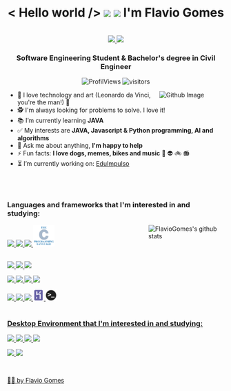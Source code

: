 <h1 align="center">< Hello world /> 
                   <img src="https://github.com/rajput2107/rajput2107/blob/master/Assets/Earth.gif" width="24px">
                   <img src="https://raw.githubusercontent.com/iampavangandhi/iampavangandhi/master/gifs/Hi.gif" width="30px"> I'm Flavio Gomes</h1>
 <p align="center"><br/>

  <a href="https://www.linkedin.com/in/flaviogomesbr/"  target="_blank">
    <img src="https://img.shields.io/badge/-LinkedIn-blue?style=flat&logo=Linkedin&logoColor=white">
  </a>

  <a href="mailto:flaviogonasc@gmail.com" target="_blank">
    <img src="https://img.shields.io/badge/-Gmail-c14438?style=flat&logo=Gmail&logoColor=white">
  </a>

</p>

<h3 align="center">Software Engineering Student & Bachelor's degree in Civil Engineer </h3>

<p align="center">
  <img alt="ProfilViews" src="https://views.whatilearened.today/views/github/flaviogomesbr/flaviogomesbr.svg" />
  <img alt="visitors" src="https://visitor-badge.glitch.me/badge?page_id=flaviogomesbr.flaviogomesbr" />
</p>

<img width="30%" align="right" alt="Github Image" src="https://media.giphy.com/media/fwbZnTftCXVocKzfxR/giphy.gif"/>

- 🤖 I love technology and art (Leonardo da Vinci, you're the man!) 🎨
- 🕵️‍ I'm always looking for problems to solve. I love it!
- 📚 I’m currently learning **JAVA**
- ✅ My interests are **JAVA, Javascript & Python programming, AI and algorithms**
- 💬 Ask me about anything, **I'm happy to help**
- ⚡ Fun facts: **I love dogs, memes, bikes and music** 🐶 👽 🚲 📻 
- ⏳ I’m currently working on: <a href="https://eduimpulso.herokuapp.com" target="_blank">EduImpulso </a>

<br/>
<br/>

<h3>Languages and frameworks that I'm interested in and studying:</h3> 

<p>

  <a href="https://github.com/flaviogomesbr/github-readme-stats">
  <img width="35%" align="right" alt="FlavioGomes's github stats" src="https://github-readme-stats.vercel.app/api/top-langs/?username=flaviogomesbr&count_private=true&theme=dracula">
  </a>

  <code><img width="10%" src="https://www.vectorlogo.zone/logos/java/java-ar21.svg"><a href="https://www.java.com/en/" target="_blank"></code>
  <code><img width="10%" src="https://www.vectorlogo.zone/logos/javascript/javascript-ar21.svg"><a href="https://www.javascript.com/" target="_blank"></code>
  <code><img width="10%" src="https://www.vectorlogo.zone/logos/python/python-icon.svg"><a href="https://www.python.org/" target="_blank"></code>
  <code><img width="10%" src="https://raw.githubusercontent.com/github/explore/80688e429a7d4ef2fca1e82350fe8e3517d3494d/topics/c/c.png"><a href="https://www.learn-c.org/" target="_blank"></code>         
  <br />

  <code><img width="10%" src="https://www.vectorlogo.zone/logos/php/php-horizontal.svg"><a href="https://www.php.net/" target="_blank"></code>
  <code><img width="10%" src="https://www.vectorlogo.zone/logos/mysql/mysql-ar21.svg"><a href="https://www.mysql.com/" target="_blank"></code>
  <code><img width="5%" src="https://www.vectorlogo.zone/logos/nodejs/nodejs-icon.svg"><a href="https://nodejs.org/en/" target="_blank"></code>
  <br />

  <code><img width="10%" src="https://www.vectorlogo.zone/logos/reactjs/reactjs-ar21.svg"><a href="https://pt-br.reactjs.org/" target="_blank"></code>
  <code><img width="5%" src="https://www.vectorlogo.zone/logos/w3_html5/w3_html5-icon.svg"><a href="https://www.w3schools.com/html/default.asp" target="_blank"></code>
  <code><img width="10%" src="https://www.vectorlogo.zone/logos/netlifyapp_watercss/netlifyapp_watercss-ar21.svg"><a href="https://www.w3schools.com/css/css_website_layout.asp" target="_blank"></code> 
  <code><img width="10%" src="https://www.vectorlogo.zone/logos/getbootstrap/getbootstrap-ar21.svg"><a href="https://getbootstrap.com/" target="_blank"></code>
  <br />

  <code><img width="5%" src="https://www.vectorlogo.zone/logos/git-scm/git-scm-icon.svg"><a href="https://git-scm.com/" target="_blank"></code>
  <code><img width="5%"  src="https://www.vectorlogo.zone/logos/github/github-icon.svg"><a href="https://github.com/" target="_blank"></code>
  <code><img width="5%" src="https://images.ctfassets.net/lpjm8d10rkpy/6GIrtBy1QABNIFNcnyKxo1/8e651d482fe0e350280991535b171582/aws.svg"><a href="https://aws.amazon.com/" target="_blank"></code>
  <code><img width="5%" src="https://raw.githubusercontent.com/devicons/devicon/master/icons/heroku/heroku-plain.svg"><a href="https://www.heroku.com/" target="_blank"></code>
  <code><img width="5%"  src="https://raw.githubusercontent.com/github/explore/80688e429a7d4ef2fca1e82350fe8e3517d3494d/topics/terminal/terminal.png"><a href="https://www.vim.org/" target="_blank"></code>
  <br />
  <br />
</p>

<h3>Desktop Environment that I'm interested in and studying:</h3>
<p align="left">
  <code><img width="10%" href="https://code.visualstudio.com/" src="https://www.vectorlogo.zone/logos/visualstudio_code/visualstudio_code-ar21.svg"></code>
  <code><img width="10%" href="https://ubuntu.com/" src="https://www.vectorlogo.zone/logos/ubuntu/ubuntu-ar21.svg"></code>
  <code><img width="10%" href="https://www.linux.org/" src="https://www.vectorlogo.zone/logos/linux/linux-ar21.svg"></code>
  <code><img width="10%" href="https://www.microsoft.com/" src="https://www.vectorlogo.zone/logos/microsoft/microsoft-ar21.svg"></code>
  <br />
  
  <code><img width="10%" href="https://discord.com/" src="https://www.vectorlogo.zone/logos/discordapp/discordapp-ar21.svg"></code>
  <code><img width="5%" href="https://slack.com/intl/pt-br/" src="https://www.vectorlogo.zone/logos/slack/slack-icon.svg"></code>
</p>

<br/>

<p align="center">

👨‍🚀 by [Flavio Gomes](https://github.com/flaviogomesbr)

</p>
